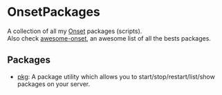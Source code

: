 # OnsetPackages
A collection of all my [Onset](https://playonset.com) packages (scripts).  
Also check [awesome-onset](https://github.com/alexandregv/awesome-onset), an awesome list of all the bests packages.

## Packages
- [pkg](https://github.com/alexandregv/onset-pkg): A package utility which allows you to start/stop/restart/list/show packages on your server.
